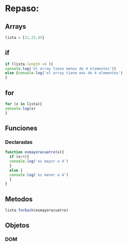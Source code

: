 # Repaso:

## Arrays

```js
lista = [11,23,45]
```

## if

```js
if (lista.length <4 ){
console.log('el array tiene menos de 4 elementos')}
else {console.log('el array tiene mas de 4 elementos')
}
```

## for

```js
for (x in lista){
console.log(x)
}
```

## Funciones


### Declaradas

```js
function esmayoracuatro(x){
  if (x>4){
  console.log('es mayor a 4')
  }
  else {
  console.log('es menor a 4')
  }
}
```

## Metodos

```js
lista.forEach(esmayoracuatro)
```

## Objetos


### DOM
